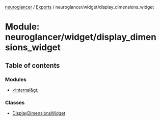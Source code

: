 [neuroglancer](../README.md) / [Exports](../modules.md) / neuroglancer/widget/display\_dimensions\_widget

# Module: neuroglancer/widget/display\_dimensions\_widget

## Table of contents

### Modules

- [&lt;internal\&gt;](neuroglancer_widget_display_dimensions_widget._internal_.md)

### Classes

- [DisplayDimensionsWidget](../classes/neuroglancer_widget_display_dimensions_widget.DisplayDimensionsWidget.md)

